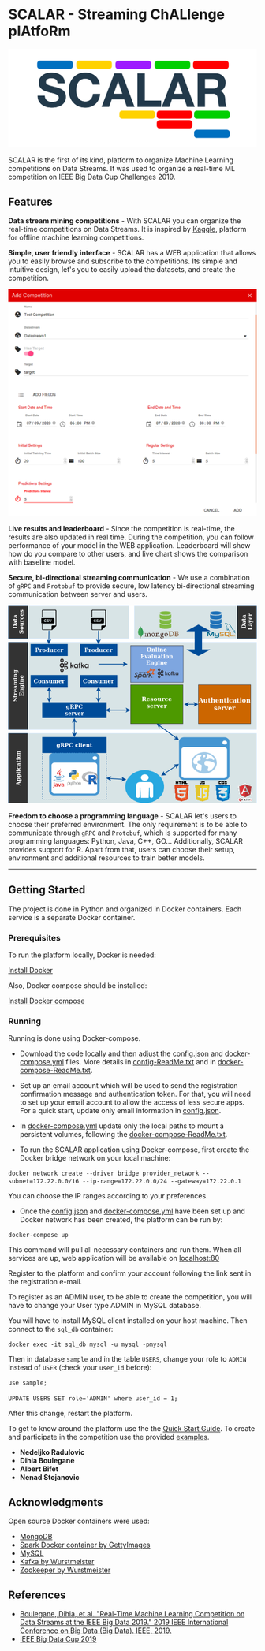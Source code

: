 # SCALAR - Streaming ChALlenge plAtfoRm
![Logo](./logo.PNG)


SCALAR is the first of its kind, platform to organize Machine Learning competitions on Data Streams.
It was used to organize a real-time ML competition on IEEE Big Data Cup Challenges 2019.

## Features

**Data stream mining competitions** - With SCALAR you can organize the real-time competitions on Data Streams. 
It is inspired by [Kaggle](https://www.kaggle.com/), platform for offline machine learning competitions.



**Simple, user friendly interface** - SCALAR has a WEB application that allows you to easily browse and 
subscribe to the competitions. Its simple and intuitive design, let's you to easily upload the datasets, and create the 
competition. 

![Dialog competition](./add_competition.png)

**Live results and leaderboard** - Since the competition is real-time, the results are also updated in real time. 
During the competition, you can follow performance of your model in the WEB application. Leaderboard will show how 
do you compare to other users, and live chart shows the comparison with baseline model.

**Secure, bi-directional streaming communication** - We use a combination of `gRPC` and `Protobuf` to provide secure, 
low latency bi-directional streaming communication between server and users.

![Architecture](./Architecture.png)

**Freedom to choose a programming language** - SCALAR let's users to choose their preferred environment. The only 
requirement is to be able to communicate through `gRPC` and `Protobuf`, which is supported for many programming 
languages: Python, Java, C++, GO... Additionally, SCALAR provides support for R. Apart from that, users can choose 
their setup, environment and additional resources to train better models.

**** 

## Getting Started

The project is done in Python and organized in Docker containers.
Each service is a separate Docker container.

### Prerequisites

To run the platform locally, Docker is needed:

[Install Docker](https://docs.docker.com/get-docker/)

Also, Docker compose should be installed:

[Install Docker compose](https://docs.docker.com/compose/install/)

### Running

Running is done using Docker-compose.

 - Download the code locally and then adjust the [config.json](provider/my_application/config.json) and [docker-compose.yml](./docker-compose.yml) files. More details in [config-ReadMe.txt](provider/config-ReadMe.txt) and in [docker-compose-ReadMe.txt](./docker-compose-ReadMe.txt).

 - Set up an email account which will be used to send the registration confirmation message and authentication token.
For that, you will need to set up your email account to allow the access of less secure apps.
For a quick start, update only email information in [config.json](provider/my_application/config.json).

 - In [docker-compose.yml](./docker-compose.yml) update only the local paths to mount a persistent volumes, following the [docker-compose-ReadMe.txt](./docker-compose-ReadMe.txt).

 - To run the SCALAR application using Docker-compose, first create the Docker bridge network on your local machine:
```
docker network create --driver bridge provider_network --subnet=172.22.0.0/16 --ip-range=172.22.0.0/24 --gateway=172.22.0.1

```
You can choose the IP ranges according to your preferences.

 - Once the [config.json](provider/my_application/config.json) and [docker-compose.yml](./docker-compose.yml) have been set up and Docker network has been created,
  the platform can be run by:

```
docker-compose up
```

This command will pull all necessary containers and run them.
When all services are up, web application will be available on [localhost:80](http://localhost:80)

Register to the platform and confirm your account following the link sent in the registration e-mail.

To register as an ADMIN user, to be able to create the competition, you will have to change your User type ADMIN in MySQL database.

You will have to install MySQL client installed on your host machine.
Then connect to the `sql_db` container:
```
docker exec -it sql_db mysql -u mysql -pmysql
```
Then in database `sample` and in the table `USERS`, change your role to `ADMIN` instead of `USER` (check your `user_id` before):
```
use sample;

UPDATE USERS SET role='ADMIN' where user_id = 1;
```

After this change, restart the platform.

To get to know around the platform use the the [Quick Start Guide](./SCALAR_Quick_Start_Guide.pdf). 
To create and participate in the competition use the provided [examples](./example_data).
* **Nedeljko Radulovic**
* **Dihia Boulegane**
* **Albert Bifet**
* **Nenad Stojanovic**


## Acknowledgments

Open source Docker containers were used:
* [MongoDB](https://hub.docker.com/_/mongo)
* [Spark Docker container by GettyImages](https://hub.docker.com/r/gettyimages/spark)
* [MySQL](https://hub.docker.com/_/mysql)
* [Kafka by Wurstmeister](https://hub.docker.com/r/wurstmeister/kafka)
* [Zookeeper by Wurstmeister](https://hub.docker.com/r/wurstmeister/zookeeper)

## References

* [Boulegane, Dihia, et al. "Real-Time Machine Learning Competition on Data Streams at the IEEE Big Data 2019." 2019 IEEE International Conference on Big Data (Big Data). IEEE, 2019.](https://ieeexplore.ieee.org/abstract/document/9006357?casa_token=f0mJeR8-WfYAAAAA:yEt_Mix9dumrPpo64uPBbI0XI4Kvfim4Pkg5xNVVzXqK4AGToX0XcJPKgETkE1hs86Pcc0u5xYc)
* [IEEE Big Data Cup 2019](https://bigmine.github.io/real-time-ML-competition/index.html)


